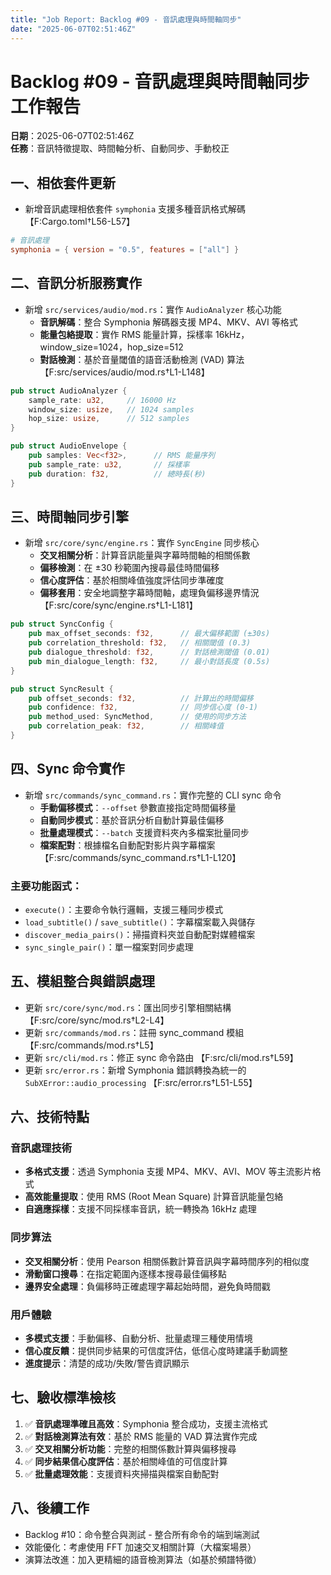 ```yaml
---
title: "Job Report: Backlog #09 - 音訊處理與時間軸同步"
date: "2025-06-07T02:51:46Z"
---
```


# Backlog #09 - 音訊處理與時間軸同步 工作報告

**日期**：2025-06-07T02:51:46Z  
**任務**：音訊特徵提取、時間軸分析、自動同步、手動校正

## 一、相依套件更新

- 新增音訊處理相依套件 `symphonia` 支援多種音訊格式解碼
  【F:Cargo.toml†L56-L57】

```toml
# 音訊處理
symphonia = { version = "0.5", features = ["all"] }
```

## 二、音訊分析服務實作

- 新增 `src/services/audio/mod.rs`：實作 `AudioAnalyzer` 核心功能
  - **音訊解碼**：整合 Symphonia 解碼器支援 MP4、MKV、AVI 等格式
  - **能量包絡提取**：實作 RMS 能量計算，採樣率 16kHz，window_size=1024，hop_size=512
  - **對話檢測**：基於音量閾值的語音活動檢測 (VAD) 算法
  【F:src/services/audio/mod.rs†L1-L148】

```rust
pub struct AudioAnalyzer {
    sample_rate: u32,     // 16000 Hz
    window_size: usize,   // 1024 samples
    hop_size: usize,      // 512 samples
}

pub struct AudioEnvelope {
    pub samples: Vec<f32>,      // RMS 能量序列
    pub sample_rate: u32,       // 採樣率
    pub duration: f32,          // 總時長(秒)
}
```

## 三、時間軸同步引擎

- 新增 `src/core/sync/engine.rs`：實作 `SyncEngine` 同步核心
  - **交叉相關分析**：計算音訊能量與字幕時間軸的相關係數
  - **偏移檢測**：在 ±30 秒範圍內搜尋最佳時間偏移
  - **信心度評估**：基於相關峰值強度評估同步準確度
  - **偏移套用**：安全地調整字幕時間軸，處理負偏移邊界情況
  【F:src/core/sync/engine.rs†L1-L181】

```rust
pub struct SyncConfig {
    pub max_offset_seconds: f32,      // 最大偏移範圍 (±30s)
    pub correlation_threshold: f32,   // 相關閾值 (0.3)
    pub dialogue_threshold: f32,      // 對話檢測閾值 (0.01)
    pub min_dialogue_length: f32,     // 最小對話長度 (0.5s)
}

pub struct SyncResult {
    pub offset_seconds: f32,          // 計算出的時間偏移
    pub confidence: f32,              // 同步信心度 (0-1)
    pub method_used: SyncMethod,      // 使用的同步方法
    pub correlation_peak: f32,        // 相關峰值
}
```

## 四、Sync 命令實作

- 新增 `src/commands/sync_command.rs`：實作完整的 CLI sync 命令
  - **手動偏移模式**：`--offset` 參數直接指定時間偏移量
  - **自動同步模式**：基於音訊分析自動計算最佳偏移
  - **批量處理模式**：`--batch` 支援資料夾內多檔案批量同步
  - **檔案配對**：根據檔名自動配對影片與字幕檔案
  【F:src/commands/sync_command.rs†L1-L120】

### 主要功能函式：
- `execute()`：主要命令執行邏輯，支援三種同步模式
- `load_subtitle()` / `save_subtitle()`：字幕檔案載入與儲存
- `discover_media_pairs()`：掃描資料夾並自動配對媒體檔案
- `sync_single_pair()`：單一檔案對同步處理

## 五、模組整合與錯誤處理

- 更新 `src/core/sync/mod.rs`：匯出同步引擎相關結構
  【F:src/core/sync/mod.rs†L2-L4】
- 更新 `src/commands/mod.rs`：註冊 sync_command 模組
  【F:src/commands/mod.rs†L5】
- 更新 `src/cli/mod.rs`：修正 sync 命令路由
  【F:src/cli/mod.rs†L59】
- 更新 `src/error.rs`：新增 Symphonia 錯誤轉換為統一的 `SubXError::audio_processing`
  【F:src/error.rs†L51-L55】

## 六、技術特點

### 音訊處理技術
- **多格式支援**：透過 Symphonia 支援 MP4、MKV、AVI、MOV 等主流影片格式
- **高效能量提取**：使用 RMS (Root Mean Square) 計算音訊能量包絡
- **自適應採樣**：支援不同採樣率音訊，統一轉換為 16kHz 處理

### 同步算法
- **交叉相關分析**：使用 Pearson 相關係數計算音訊與字幕時間序列的相似度
- **滑動窗口搜尋**：在指定範圍內逐樣本搜尋最佳偏移點
- **邊界安全處理**：負偏移時正確處理字幕起始時間，避免負時間戳

### 用戶體驗
- **多模式支援**：手動偏移、自動分析、批量處理三種使用情境
- **信心度反饋**：提供同步結果的可信度評估，低信心度時建議手動調整
- **進度提示**：清楚的成功/失敗/警告資訊顯示

## 七、驗收標準檢核

1. ✅ **音訊處理準確且高效**：Symphonia 整合成功，支援主流格式
2. ✅ **對話檢測算法有效**：基於 RMS 能量的 VAD 算法實作完成
3. ✅ **交叉相關分析功能**：完整的相關係數計算與偏移搜尋
4. ✅ **同步結果信心度評估**：基於相關峰值的可信度計算
5. ✅ **批量處理效能**：支援資料夾掃描與檔案自動配對

## 八、後續工作

- Backlog #10：命令整合與測試 - 整合所有命令的端到端測試
- 效能優化：考慮使用 FFT 加速交叉相關計算（大檔案場景）
- 演算法改進：加入更精細的語音檢測算法（如基於頻譜特徵）
